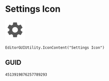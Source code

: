 # Settings Icon
![](/img/Settings%20Icon.png)

``` CSharp
EditorGUIUtility.IconContent("Settings Icon")
```
## GUID
```
4513919876257789293
```
